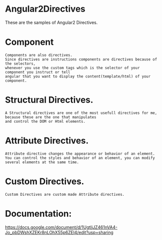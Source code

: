 # Angular2Directives

These are the samples of Angular2 Directives.

# Component
    Components are also directives. 
    Since directives are instructions components are directives because of the selectors, 
    whenever you use the custom tags which is the selector of your component you instruct or tell
    angular that you want to display the content(template/html) of your component.
    
# Structural Directives. 
    A Structural directives are one of the most usefull directives for me, because these are the one that manipulates
    and control the DOM or Html elements. 
    
# Attribute Directives.
    Attribute directive changes the appearance or behavior of an element. 
    You can control the styles and behavior of an element, you can modify several elements at the same time.
    
# Custom Directives.
    Custom Directives are custom made Attribute directives.
    
# Documentation:
https://docs.google.com/document/d/1UgtIjJZ461nVA4-Jo_pbDWshXZEKr8nLOhX55p6ZEl4/edit?usp=sharing
